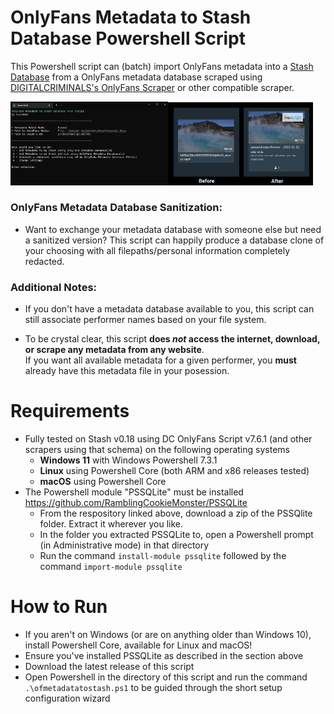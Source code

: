 # OnlyFans Metadata to Stash Database Powershell Script
This Powershell script can (batch) import OnlyFans metadata into a [Stash Database](https://github.com/stashapp/stash) from a OnlyFans metadata database scraped using [DIGITALCRIMINALS's OnlyFans Scraper](https://github.com/DIGITALCRIMINALS/OnlyFans) or other compatible scraper.

<img src="/readme_assets/mainmenu.png" width=50% height=50%><img src="/readme_assets/oldtonew.png" width=46% height=46%>

### OnlyFans Metadata Database Sanitization: 

- Want to exchange your metadata database with someone else but need a sanitized version?
  This script can happily produce a database clone of your choosing with all filepaths/personal information completely redacted.

### Additional Notes: 

- If you don't have a metadata database available to you, this script can still associate performer names based on your file system.

- To be crystal clear, this script **does _not_ access the internet, download, or scrape any metadata from any website**. <br>
If you want all available metadata for a given performer, you **must** already have this metadata file in your posession.


# Requirements
  - Fully tested on Stash v0.18 using DC OnlyFans Script v7.6.1 (and other scrapers using that schema) on the following operating systems
    -  **Windows 11** with Windows Powershell 7.3.1
    -  **Linux** using Powershell Core (both ARM and x86 releases tested)
    -  **macOS** using Powershell Core
  - The Powershell module "PSSQLite" must be installed https://github.com/RamblingCookieMonster/PSSQLite
    * From the respository linked above, download a zip of the PSSQlite folder. Extract it wherever you like.
    * In the folder you extracted PSSQLite to, open a Powershell prompt (in Administrative mode) in that directory
    * Run the command `install-module pssqlite` followed by the command `import-module pssqlite`

# How to Run
- If you aren't on Windows (or are on anything older than Windows 10), install Powershell Core, available for Linux and macOS!
- Ensure you've installed PSSQLite as described in the section above
- Download the latest release of this script
- Open Powershell in the directory of this script and run the command `.\ofmetadatatostash.ps1` to be guided through the short setup configuration wizard
